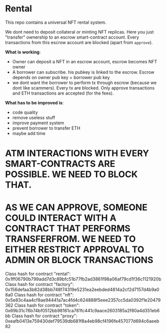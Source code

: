 # Rental
This repo contains a universal NFT rental system.

We dont need to deposit collateral or minting NFT replicas. Here you just "transfer" ownership to an escrow smart-contract account. 
Every transactions from this escrow account are blocked (apart from `approve`). 

**What is working**:

- Owner can deposit a NFT in an escrow account, escrow becomes NFT owner
- A borrower can subscribe. his pubkey is linked to the escrow. Escrow depends on owner pub key + borrower pub key
- we dont want the borrower to perform tx through escrow (because we dont like scammers). Every tx are blocked. Only approve transactions and ETH transactions are accepted (for the fees).

**What has to be improved is**:

- code quality
- remove useless stuff
- improve payment system
- prevent borrower to transfer ETH
- maybe add time

# ATM INTERACTIONS WITH EVERY SMART-CONTRACTS ARE POSSIBLE. WE NEED TO BLOCK THAT.
# AS WE CAN APPROVE, SOMEONE COULD INTERACT WITH A CONTRACT THAT PERFORMS TRANSFERFROM. WE NEED TO EITHER RESTRICT APPROVAL TO ADMIN OR BLOCK TRANSACTIONS

Class hash for contract "rental": 0x1ff06790b799add7d3c89bfc51b77fb2ad3861f98a06af79cd1f36c1121920b
Class hash for contract "factory": 0x156defaa3b82d38bb748f74319e5231ea2eebded4814a2cf2d7157d4b9a08a0
Class hash for contract "nft": 0x5e83c4aa4cf8ae94441a7ac4fd4c624888f5eee2357cc5da0392f1e20479362
Class hash for contract "token": 0x69b31c76b74bf0512bb98161ca781fc441c9aace2603185a2f80a4d351eb6bb
Class hash for contract "proxy": 0xeafb0413e759430def79539db681f8a4eb98cf4196fe457077d694c6aeeb82

